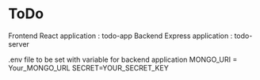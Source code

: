 # ToDo

Frontend React application : todo-app
Backend Express application : todo-server

.env file to be set with variable for backend application
MONGO_URI = Your_MONGO_URL
SECRET=YOUR_SECRET_KEY

